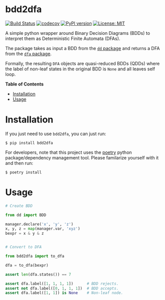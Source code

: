 # bdd2dfa

[![Build Status](https://cloud.drone.io/api/badges/mvcisback/bdd2dfa/status.svg)](https://cloud.drone.io/mvcisback/bdd2dfa)
[![codecov](https://codecov.io/gh/mvcisback/bdd2dfa/branch/master/graph/badge.svg)](https://codecov.io/gh/mvcisback/bdd2dfa)
[![PyPI version](https://badge.fury.io/py/bdd2dfa.svg)](https://badge.fury.io/py/bdd2dfa)
[![License: MIT](https://img.shields.io/badge/License-MIT-yellow.svg)](https://opensource.org/licenses/MIT)

A simple python wrapper around Binary Decision Diagrams (BDDs) to interpret them
as Deterministic Finite Automata (DFAs).

The package takes as input a BDD from the [`dd` package](https://github.com/tulip-control/dd)
and returns a DFA from the [`dfa` package](https://github.com/mvcisback/dfa).

Formally, the resulting `DFA` objects are quasi-reduced BDDs (QDDs)
where the label of non-leaf states in the original BDD is `None` and
all leaves self loop.


<!-- markdown-toc start - Don't edit this section. Run M-x markdown-toc-generate-toc again -->
**Table of Contents**

- [Installation](#installation)
- [Usage](#usage)

<!-- markdown-toc end -->

# Installation

If you just need to use `bdd2dfa`, you can just run:

`$ pip install bdd2dfa`

For developers, note that this project uses the
[poetry](https://poetry.eustace.io/) python package/dependency
management tool. Please familarize yourself with it and then
run:

`$ poetry install`

# Usage

```python
# Create BDD

from dd import BDD

manager.declare('x', 'y', 'z')
x, y, z = map(manager.var, 'xyz')
bexpr = x & y & z


# Convert to DFA

from bdd2dfa import to_dfa

dfa = to_dfa(bexpr)

assert len(dfa.states()) == 7

assert dfa.label([1, 1, 1, 1])      # BDD rejects.
assert not dfa.label([0, 1, 1, 1])  # BDD accepts.
assert dfa.label([1, 1]) is None    # Non-leaf node.
```
